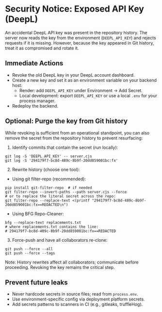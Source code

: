 # Security Notice: Exposed API Key (DeepL)

An accidental DeepL API key was present in the repository history. The server now reads the key from the environment (`DEEPL_API_KEY`) and rejects requests if it is missing. However, because the key appeared in Git history, treat it as compromised and rotate it.

## Immediate Actions
- Revoke the old DeepL key in your DeepL account dashboard.
- Create a new key and set it as an environment variable on your backend host:
  - Render: add `DEEPL_API_KEY` under Environment → Add Secret.
  - Local development: export `DEEPL_API_KEY` or use a local `.env` for your process manager.
- Redeploy the backend.

## Optional: Purge the key from Git history
While revoking is sufficient from an operational standpoint, you can also remove the secret from the repository history to prevent resurfacing:

1) Identify commits that contain the secret (run locally):
```
git log -S 'DEEPL_API_KEY' -- server.cjs
git log -S '294179f7-bc8d-489c-8b9f-20dd859001bc:fx'
```

2) Rewrite history (choose one tool):
- Using git filter-repo (recommended):
```
pip install git-filter-repo  # if needed
git filter-repo --invert-paths --path server.cjs --force
# or to replace the literal secret across the repo:
git filter-repo --replace-text <(printf "294179f7-bc8d-489c-8b9f-20dd859001bc:fx==REDACTED\n")
```
- Using BFG Repo-Cleaner:
```
bfg --replace-text replacements.txt
# where replacements.txt contains the line:
# 294179f7-bc8d-489c-8b9f-20dd859001bc:fx==REDACTED
```

3) Force-push and have all collaborators re-clone:
```
git push --force --all
git push --force --tags
```

Note: History rewrites affect all collaborators; communicate before proceeding. Revoking the key remains the critical step.

## Prevent future leaks
- Never hardcode secrets in source files; read from `process.env`.
- Use environment-specific config via deployment platform secrets.
- Add secrets patterns to scanners in CI (e.g., gitleaks, truffleHog).

